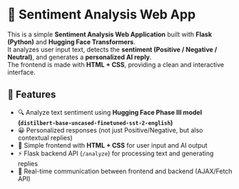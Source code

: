 # 🧠 Sentiment Analysis Web App

This is a simple **Sentiment Analysis Web Application** built with **Flask (Python)** and **Hugging Face Transformers**.  
It analyzes user input text, detects the **sentiment (Positive / Negative / Neutral)**, and generates a **personalized AI reply**.  
The frontend is made with **HTML + CSS**, providing a clean and interactive interface.

## 🚀 Features
- 🔍 Analyze text sentiment using **Hugging Face Phase III model (`distilbert-base-uncased-finetuned-sst-2-english`)**
- 😀 Personalized responses (not just Positive/Negative, but also contextual replies)
- 🎨 Simple frontend with **HTML + CSS** for user input and AI output
- ⚡ Flask backend API (`/analyze`) for processing text and generating replies
- 📡 Real-time communication between frontend and backend (AJAX/Fetch API)

